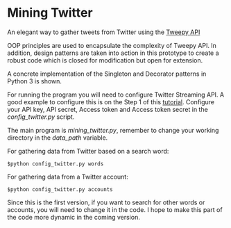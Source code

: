 # Mining Twitter
An elegant way to gather tweets from Twitter using the [Tweepy API](http://docs.tweepy.org/en/v3.5.0/index.html)

OOP principles are used to encapsulate the complexity of Tweepy API. In addition, design patterns are taken into action in this prototype to create a robust code which is closed for modification but open for extension. 

A concrete implementation of the Singleton and Decorator patterns in Python 3 is shown.

For running the program you will need to configure Twitter Streaming API. A good example to configure this is on the Step 1 of this [tutorial](http://adilmoujahid.com/posts/2014/07/twitter-analytics/). Configure your API key, API secret, Access token and Access token secret in the *config_twitter.py* script.

The main program is *mining_twitter.py*, remember to change your working directory in the *data_path* variable.

For gathering data from Twitter based on a search word:
```shell
$python config_twitter.py words
```
For gathering data from a Twitter account:
```shell
$python config_twitter.py accounts
```

Since this is the first version, if you want to search for other words or accounts, you will need to change it in the code. I hope to make this part of the code more dynamic in the coming version.
